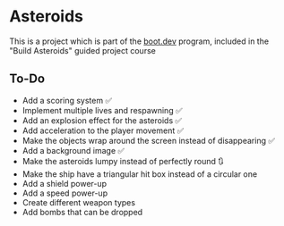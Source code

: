 # Asteroids

This is a project which is part of the [boot.dev](https://www.boot.dev/) program, included in the "Build Asteroids" guided project course

## To-Do

- Add a scoring system :white_check_mark:
- Implement multiple lives and respawning :white_check_mark:
- Add an explosion effect for the asteroids :white_check_mark:
- Add acceleration to the player movement :white_check_mark:
- Make the objects wrap around the screen instead of disappearing :white_check_mark:
- Add a background image :white_check_mark:
- Make the asteroids lumpy instead of perfectly round :arrows_clockwise:
- Make the ship have a triangular hit box instead of a circular one
- Add a shield power-up
- Add a speed power-up
- Create different weapon types 
- Add bombs that can be dropped
